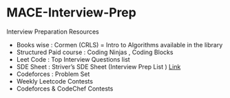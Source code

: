 # MACE-Interview-Prep
Interview Preparation Resources

* Books wise : Cormen (CRLS) = Intro to Algorithms available in the library
* Structured Paid course : Coding Ninjas , Coding Blocks
* Leet Code : Top Interview Questions list
* SDE Sheet : Striver’s SDE Sheet (Interview Prep List ) [Link](https://docs.google.com/document/d/1T7-c2Sf2Rwp9HZ-gVtXD-QsNIgDO0U72Ex89We5U_Mo/edit?usp=sharing) 
* Codeforces : Problem Set
* Weekly Leetcode Contests
* Codeforces & CodeChef Contests
